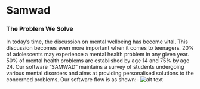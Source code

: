 # Samwad

### The Problem We Solve

In today’s time, the discussion on mental wellbeing has become vital. This discussion becomes even more important when it comes to teenagers. 20% of adolescents may experience a mental health problem in any given year. 50% of mental health problems are established by age 14 and 75% by age 24.
Our software “SAMWAD” maintains a survey of  students undergoing various mental disorders and aims at providing personalised solutions to the concerned problems.
Our software flow is as shown:-
![alt text](https://raw.githubusercontent.com/phoenix6017/Samwad/main/flow.png)



